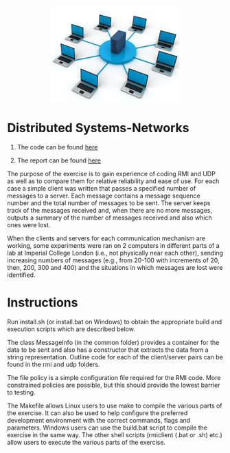 <div align="center">
  <img src="net.jpg">
  <br>
</div>

# Distributed Systems-Networks

1. The code can be found  <a href="https://github.com/gioannides/EIE2-DistributedSystems-Networks">here</a> 

2. The report can be found  <a href="Report.pdf">here</a> 

The purpose of the exercise is to gain experience of coding RMI and UDP as well as to compare them
for relative reliability and ease of use.
For each case a simple client was written that passes a specified number of messages to a
server. Each message contains a message sequence number and the total number of messages to
be sent. The server keeps track of the messages received and, when there are no more messages, outputs
a summary of the number of messages received and also which ones were lost.


When the clients and servers for each communication mechanism are working, some experiments were ran
on 2 computers in different parts of a lab at Imperial College London (i.e., not physically near each other), sending increasing
numbers of messages (e.g., from 20-100 with increments of 20, then, 200, 300 and 400) and the
situations in which messages are lost were identified.


# Instructions

Run install.sh (or install.bat on Windows) to obtain the appropriate build and execution scripts which are described below.

The class MessageInfo (in the common folder) provides a container for the data to be sent and
also has a constructor that extracts the data from a string representation. Outline code for each
of the client/server pairs can be found in the rmi and udp folders.

The file policy is a simple configuration file required for the RMI code. More constrained
policies are possible, but this should provide the lowest barrier to testing.

The Makefile allows Linux users to use make to compile the various parts of the exercise. It
can also be used to help configure the preferred development environment with the correct
commands, flags and parameters. Windows users can use the build.bat script to compile the
exercise in the same way. The other shell scripts (rmiclient (.bat or .sh) etc.) allow users to
execute the various parts of the exercise.
